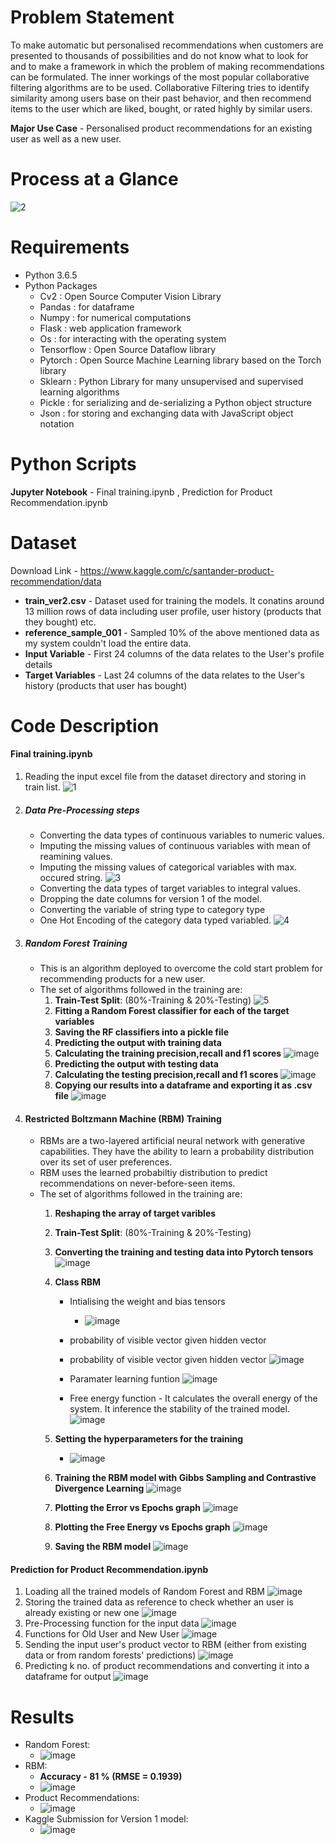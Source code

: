 # Problem Statement
To make automatic but personalised recommendations when customers are presented to thousands of possibilities and do not know what to look for and to make a framework in which the problem of making recommendations can be formulated. The inner workings of the most popular collaborative
filtering algorithms are to be used. Collaborative Filtering tries to identify similarity among users base on their past behavior, and then recommend items to the user which are liked, bought, or rated highly by similar users.

**Major Use Case** - Personalised product recommendations for an existing user as well as a new user.


# Process at a Glance
![2](https://user-images.githubusercontent.com/67309253/88150525-21b84b80-cc1f-11ea-9df7-1a148fd74e98.JPG)

# Requirements
* Python 3.6.5
* Python Packages
    * Cv2        : Open Source Computer Vision Library
    * Pandas     : for dataframe
    * Numpy      : for numerical computations
    * Flask      : web application framework
    * Os         : for interacting with the operating system
    * Tensorflow : Open Source Dataflow library
    * Pytorch    : Open Source Machine Learning library based on the Torch library
    * Sklearn    : Python Library for many unsupervised and supervised learning algorithms
    * Pickle     : for serializing and de-serializing a Python object structure
    * Json       : for storing and exchanging data with JavaScript object notation
    
# Python Scripts
**Jupyter Notebook** - Final training.ipynb , Prediction for Product Recommendation.ipynb

# Dataset
Download Link - https://www.kaggle.com/c/santander-product-recommendation/data
* **train_ver2.csv** - Dataset used for training the models. It conatins around 13 million rows of data including user profile, user history (products that they bought) etc.
* **reference_sample_001** - Sampled 10% of the above mentioned data as my system couldn't load the entire data.
* **Input Variable** - First 24 columns of the data relates to the User's profile details
* **Target Variables** - Last 24 columns of the data relates to the User's history (products that user has bought)
    
# Code Description
#### Final training.ipynb ####

1. Reading the input excel file from the dataset directory and storing in train list.
   ![1](https://user-images.githubusercontent.com/67309253/88150320-def67380-cc1e-11ea-850d-b549fdf7e477.JPG)
2. ##### Data Pre-Processing steps #####
   * Converting the data types of continuous variables to numeric values.
   * Imputing the missing values of continuous variables with mean of reamining values.
   * Imputing the missing values of categorical variables with max. occured string.
   ![3](https://user-images.githubusercontent.com/67309253/88151890-e0c13680-cc20-11ea-97d7-99e144002b82.JPG)
   * Converting the data types of target variables to integral values.
   * Dropping the date columns for version 1 of the model.
   * Converting the variable of string type to category type
   * One Hot Encoding of the category data typed variabled. 
   ![4](https://user-images.githubusercontent.com/67309253/88154427-7d390800-cc24-11ea-9e4f-aa40280568a3.JPG)
   
3. ##### Random Forest Training #####
   * This is an algorithm deployed to overcome the cold start problem for recommending products for a new user.    
   * The set of algorithms followed in the training are:
       1. **Train-Test Split**: (80%-Training & 20%-Testing)
         ![5](https://user-images.githubusercontent.com/67309253/88156939-c0e14100-cc27-11ea-85fe-db92c2f0f484.JPG)
       2. **Fitting a Random Forest classifier for each of the target variables**
       3. **Saving the RF classifiers into a pickle file** 
       4. **Predicting the output with training data**
       5. **Calculating the training precision,recall and f1 scores**
         ![image](https://user-images.githubusercontent.com/67309253/88157642-a52a6a80-cc28-11ea-8ed7-b3ce3dbf65fc.png)
       6. **Predicting the output with testing data**
       7. **Calculating the testing precision,recall and f1 scores**
         ![image](https://user-images.githubusercontent.com/67309253/88158214-634df400-cc29-11ea-9ad8-c4ca2d7ebe59.png)
       8. **Copying our results into a dataframe and exporting it as .csv file**
         ![image](https://user-images.githubusercontent.com/67309253/88158465-b45de800-cc29-11ea-8fb6-e3f66b1bf005.png)
       
 4. #### Restricted Boltzmann Machine (RBM) Training ####
    * RBMs are a two-layered artificial neural network with generative capabilities. They have the ability to learn a probability distribution over its set of user preferences.
    * RBM uses the learned probabiltiy distribution to predict recommendations on never-before-seen items.
    * The set of algorithms followed in the training are:
         1. **Reshaping the array of target varibles**
         2. **Train-Test Split**: (80%-Training & 20%-Testing)
         3. **Converting the training and testing data into Pytorch tensors**
            ![image](https://user-images.githubusercontent.com/67309253/88160604-7ca46f80-cc2c-11ea-9423-6ccc97bbce02.png)
         4. **Class RBM**
               * Intialising the weight and bias tensors
               
                  - ![image](https://user-images.githubusercontent.com/67309253/88160674-9a71d480-cc2c-11ea-8177-937f79137f9a.png)
               * probability of visible vector given hidden vector
               * probability of visible vector given hidden vector
                  ![image](https://user-images.githubusercontent.com/67309253/88160721-af4e6800-cc2c-11ea-9435-0668d9715a73.png)
               * Paramater learning funtion
                  ![image](https://user-images.githubusercontent.com/67309253/88160882-e7ee4180-cc2c-11ea-9166-3c2e9f78b85a.png)
               * Free energy function - It calculates the overall energy of the system. It inference the stability of the trained model.
                  ![image](https://user-images.githubusercontent.com/67309253/88160988-081e0080-cc2d-11ea-998b-3f7e56858a8d.png)
       
         5. **Setting the hyperparameters for the training**
            - ![image](https://user-images.githubusercontent.com/67309253/88161213-529f7d00-cc2d-11ea-9c83-f2e41d07cfef.png)
         6. **Training the RBM model with Gibbs Sampling and Contrastive Divergence Learning**
            ![image](https://user-images.githubusercontent.com/67309253/88161392-8f6b7400-cc2d-11ea-9e8b-5f7a4d3061a6.png)
         7. **Plotting the Error vs Epochs graph**
            ![image](https://user-images.githubusercontent.com/67309253/88161545-bcb82200-cc2d-11ea-91d0-894e045eaea6.png)
         8. **Plotting the Free Energy vs Epochs graph**
            ![image](https://user-images.githubusercontent.com/67309253/88161949-4b2ca380-cc2e-11ea-9d43-68f6b4a39b57.png)
         9. **Saving the RBM model** 
            ![image](https://user-images.githubusercontent.com/67309253/88162196-a1014b80-cc2e-11ea-94fe-3a21cf0037f9.png)
         
#### Prediction for Product Recommendation.ipynb ####

1. Loading all the trained models of Random Forest and RBM 
![image](https://user-images.githubusercontent.com/67309253/88162781-6fd54b00-cc2f-11ea-8e1b-caca780fb0ec.png)
2. Storing the trained data as reference to check whether an user is already existing or new one 
![image](https://user-images.githubusercontent.com/67309253/88164734-220e1200-cc32-11ea-9c40-e808d572ecb7.png)
3. Pre-Processing function for the input data 
![image](https://user-images.githubusercontent.com/67309253/88164859-5c77af00-cc32-11ea-9377-098237346a6e.png)
4. Functions for Old User and New User
![image](https://user-images.githubusercontent.com/67309253/88164983-96e14c00-cc32-11ea-917b-f0724fc091ba.png)
5. Sending the input user's product vector to RBM (either from existing data or from random forests' predictions)
![image](https://user-images.githubusercontent.com/67309253/88165259-13742a80-cc33-11ea-8a85-f6a7a39a39b4.png)
6. Predicting k no. of product recommendations and converting it into a dataframe for output
![image](https://user-images.githubusercontent.com/67309253/88165166-e3c52280-cc32-11ea-9e2a-9d6632efb8dc.png)

# Results

   * Random Forest:
      - ![image](https://user-images.githubusercontent.com/67309253/88166362-c5602680-cc34-11ea-9047-019969cd222f.png)   
   * RBM:
      - **Accuracy - 81 % (RMSE = 0.1939)**
      - ![image](https://user-images.githubusercontent.com/67309253/88165565-87aece00-cc33-11ea-86b8-dcd774fade16.png)
   * Product Recommendations:
      - ![image](https://user-images.githubusercontent.com/67309253/88166461-e9236c80-cc34-11ea-8619-ceaeefd68655.png)
   * Kaggle Submission for Version 1 model:
      - ![image](https://user-images.githubusercontent.com/67309253/88166595-1ff98280-cc35-11ea-88cc-b3d1c07e59d4.png)
   
   
   
